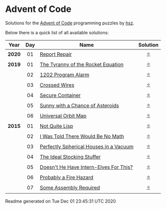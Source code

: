 Advent of Code
==============

Solutions for the [Advent of Code](http://adventofcode.com) programming puzzles by [hsz](https://hsz.mobi).

Below there is a quick list of all available solutions:

| Year | Day | Name | Solution |
|:----:|:---:| ---- |:--------:|
| **2020** | 01 | [Report Repair](http://adventofcode.com/2020/day/1) | [:star:](./src/main/kotlin/mobi/hsz/adventofcode/aoc2020/Day01.kt) |
| **2019** | 01 | [The Tyranny of the Rocket Equation](http://adventofcode.com/2019/day/1) | [:star:](./src/main/kotlin/mobi/hsz/adventofcode/aoc2019/Day01.kt) |
|  | 02 | [1202 Program Alarm](http://adventofcode.com/2019/day/2) | [:star:](./src/main/kotlin/mobi/hsz/adventofcode/aoc2019/Day02.kt) |
|  | 03 | [Crossed Wires](http://adventofcode.com/2019/day/3) | [:star:](./src/main/kotlin/mobi/hsz/adventofcode/aoc2019/Day03.kt) |
|  | 04 | [Secure Container](http://adventofcode.com/2019/day/4) | [:star:](./src/main/kotlin/mobi/hsz/adventofcode/aoc2019/Day04.kt) |
|  | 05 | [Sunny with a Chance of Asteroids](http://adventofcode.com/2019/day/5) | [:star:](./src/main/kotlin/mobi/hsz/adventofcode/aoc2019/Day05.kt) |
|  | 06 | [Universal Orbit Map](http://adventofcode.com/2019/day/6) | [:star:](./src/main/kotlin/mobi/hsz/adventofcode/aoc2019/Day06.kt) |
| **2015** | 01 | [Not Quite Lisp](http://adventofcode.com/2015/day/1) | [:star:](./src/main/kotlin/mobi/hsz/adventofcode/aoc2015/Day01.kt) |
|  | 02 | [I Was Told There Would Be No Math](http://adventofcode.com/2015/day/2) | [:star:](./src/main/kotlin/mobi/hsz/adventofcode/aoc2015/Day02.kt) |
|  | 03 | [Perfectly Spherical Houses in a Vacuum](http://adventofcode.com/2015/day/3) | [:star:](./src/main/kotlin/mobi/hsz/adventofcode/aoc2015/Day03.kt) |
|  | 04 | [The Ideal Stocking Stuffer](http://adventofcode.com/2015/day/4) | [:star:](./src/main/kotlin/mobi/hsz/adventofcode/aoc2015/Day04.kt) |
|  | 05 | [Doesn't He Have Intern-Elves For This?](http://adventofcode.com/2015/day/5) | [:star:](./src/main/kotlin/mobi/hsz/adventofcode/aoc2015/Day05.kt) |
|  | 06 | [Probably a Fire Hazard](http://adventofcode.com/2015/day/6) | [:star:](./src/main/kotlin/mobi/hsz/adventofcode/aoc2015/Day06.kt) |
|  | 07 | [Some Assembly Required](http://adventofcode.com/2015/day/7) | [:star:](./src/main/kotlin/mobi/hsz/adventofcode/aoc2015/Day07.kt) |

Readme generated on Tue Dec 01 23:45:31 UTC 2020
